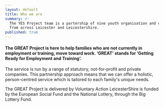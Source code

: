 ```yaml
---
layout: default
title: Who we are
summary: >-
  The YES Project team is a partership of nine youth organisation and charities
  from across Leicester and Leicestershire.
published: true
---
```


#### The GREAT Project is here to help families who are not currently in employment or training, move toward work. ‘GREAT’ stands for ‘Getting Ready for Employment and Training’. 

The service is run by a range of statutory, not-for-profit and private companies. This partnership approach means that we can offer a holistic, person-centred service which is tailored to each family's unique needs. 

The GREAT Project is delivered by Voluntary Action LeicesterShire is funded by the European Social Fund and the National Lottery, through the Big Lottery Fund.
